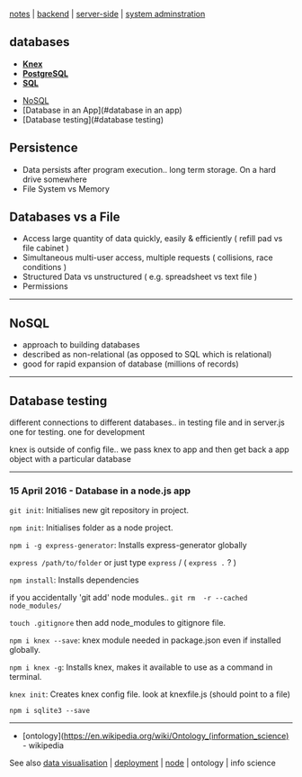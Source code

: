 [notes](../index.md) | [backend](../backend.md) | [server-side](../server-side.md) | [system adminstration](../sysAdmin.md)

## databases
- **[Knex](../javascript/knex.md)**
- **[PostgreSQL](postgreSQL.md)**
- **[SQL](SQL.md)**


* [NoSQL](#nosql)
* [Database in an App](#database in an app)
* [Database testing](#database testing)

## Persistence
- Data persists after program execution.. long term storage. On a hard drive somewhere
- File System vs Memory

## Databases vs a File
- Access large quantity of data quickly, easily & efficiently ( refill pad vs file cabinet )
- Simultaneous multi-user access, multiple requests ( collisions, race conditions )
- Structured Data vs unstructured ( e.g. spreadsheet vs text file )
- Permissions

---

## NoSQL
- approach to building databases
- described as non-relational (as opposed to SQL which is relational)
- good for rapid expansion of database (millions of records)

---

## Database testing
different connections to different databases.. in testing file and in server.js
one for testing. one for development

knex is outside of config file.. we pass knex to app and then get back a app object with a particular database

---

### 15 April 2016 - Database in a node.js app
`git init`:  Initialises new git repository in project.

`npm init`: Initialises folder as a node project.

`npm i -g express-generator`: Installs express-generator globally

`express /path/to/folder` or just type `express` / ( `express .` ? )

`npm install`: Installs dependencies

if you accidentally 'git add' node modules.. `git rm  -r --cached node_modules/`

`touch .gitignore` then add node_modules to gitignore file.

`npm i knex --save`: knex module needed in package.json even if installed globally.

`npm i knex -g`: Installs knex, makes it available to use as a command in terminal.

`knex init`: Creates knex config file. look at knexfile.js (should point to a file)

`npm i sqlite3 --save`

---

- [ontology](https://en.wikipedia.org/wiki/Ontology_(information_science) - wikipedia

See also [data visualisation](../dataVisualisation.md) | [deployment](../devOps/deployment.md) | [node](../javascript/node.md) | ontology | info science
